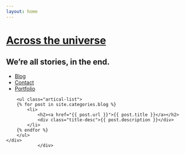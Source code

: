 ```yaml
---
layout: home
---
```


<div class="index-content blog">
    <div class="section">
    <div class="header">
     <h1><a href="/">Across the universe</a></h1>
     <h2>We’re all stories, in the end.</h2>
   </div>
        <ul class="artical-cate">        
            <li class="on"><a href="/"><span>Blog</span></a></li>
            <li><a href="/contact"><span>Contact</span></a></li>
            <li><a href="/portfolio"><span>Portfolio</span></a></li>
        </ul>

        <ul class="artical-list">
        {% for post in site.categories.blog %}
            <li>
                <h2><a href="{{ post.url }}">{{ post.title }}</a></h2>
                <div class="title-desc">{{ post.description }}</div>              
            </li>
        {% endfor %}
        </ul>
    </div>    
                </div>
